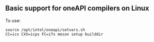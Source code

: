 ## Basic support for oneAPI compilers on Linux

To use:

```
source /opt/intel/oneapi/setvars.sh
CC=icx CXX=icpx FC=ifx meson setup builddir
```
